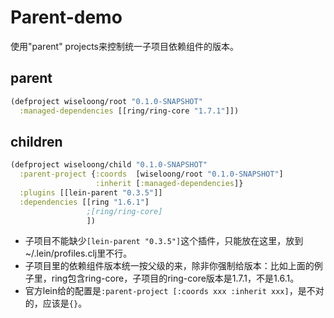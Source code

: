 # Parent-demo

 使用"parent" projects来控制统一子项目依赖组件的版本。

## parent

```clojure
(defproject wiseloong/root "0.1.0-SNAPSHOT"
  :managed-dependencies [[ring/ring-core "1.7.1"]])
```

## children

```clojure
(defproject wiseloong/child "0.1.0-SNAPSHOT"
  :parent-project {:coords  [wiseloong/root "0.1.0-SNAPSHOT"]
                   :inherit [:managed-dependencies]}
  :plugins [[lein-parent "0.3.5"]]
  :dependencies [[ring "1.6.1"]
                 ;[ring/ring-core]
                 ])
```

- 子项目不能缺少`[lein-parent "0.3.5"]`这个插件，只能放在这里，放到~/.lein/profiles.clj里不行。
- 子项目里的依赖组件版本统一按父级的来，除非你强制给版本：比如上面的例子里，ring包含ring-core，子项目的ring-core版本是1.7.1，不是1.6.1。
- 官方lein给的配置是`:parent-project [:coords xxx :inherit xxx]`，是不对的，应该是`{}`。